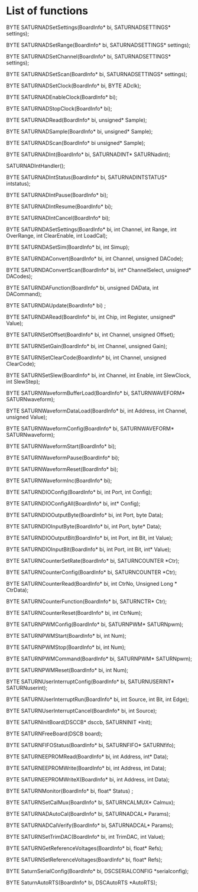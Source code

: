 # List of functions

BYTE SATURNADSetSettings(BoardInfo\* bi, SATURNADSETTINGS\* settings);

BYTE SATURNADSetRange(BoardInfo\* bi, SATURNADSETTINGS\* settings);

BYTE SATURNADSetChannel(BoardInfo\* bi, SATURNADSETTINGS\* settings);

BYTE SATURNADSetScan(BoardInfo\* bi, SATURNADSETTINGS\* settings);

BYTE SATURNADSetClock(BoardInfo\* bi, BYTE ADclk);

BYTE SATURNADEnableClock(BoardInfo\* bi);

BYTE SATURNADStopClock(BoardInfo\* bi);

BYTE SATURNADRead(BoardInfo\* bi, unsigned\* Sample);

BYTE SATURNADSample(BoardInfo\* bi, unsigned\* Sample);

BYTE SATURNADScan(BoardInfo\* bi unsigned\* Sample);

BYTE SATURNADInt(BoardInfo\* bi, SATURNADINT\* SATURNadint);

SATURNADIntHandler();

BYTE SATURNADIntStatus(BoardInfo\* bi, SATURNADINTSTATUS\* intstatus);

BYTE SATURNADIntPause(BoardInfo\* bi);

BYTE SATURNADIntResume(BoardInfo\* bi);

BYTE SATURNADIntCancel(BoardInfo\* bi);

&#x20;

BYTE SATURNDASetSettings(BoardInfo\* bi, int Channel, int Range, int OverRange, int ClearEnable, int LoadCal);

BYTE SATURNDASetSim(BoardInfo\* bi, int Simup);

BYTE SATURNDAConvert(BoardInfo\* bi, int Channel, unsigned DACode);

BYTE SATURNDAConvertScan(BoardInfo\* bi, int\* ChannelSelect, unsigned\* DACodes);

BYTE SATURNDAFunction(BoardInfo\* bi, unsigned DAData, int DACommand);

BYTE SATURNDAUpdate(BoardInfo\* bi) ;

BYTE SATURNDARead(BoardInfo\* bi, int Chip, int Register, unsigned\* Value);

BYTE SATURNSetOffset(BoardInfo\* bi, int Channel, unsigned Offset);

BYTE SATURNSetGain(BoardInfo\* bi, int Channel, unsigned Gain);

BYTE SATURNSetClearCode(BoardInfo\* bi, int Channel, unsigned ClearCode);

BYTE SATURNSetSlew(BoardInfo\* bi, int Channel, int Enable, int SlewClock, int SlewStep);

&#x20;

BYTE SATURNWaveformBufferLoad(BoardInfo\* bi, SATURNWAVEFORM\* SATURNwaveform);

BYTE SATURNWaveformDataLoad(BoardInfo\* bi, int Address, int Channel, unsigned Value);

BYTE SATURNWaveformConfig(BoardInfo\* bi, SATURNWAVEFORM\* SATURNwaveform);

BYTE SATURNWaveformStart(BoardInfo\* bi);

BYTE SATURNWaveformPause(BoardInfo\* bi);

BYTE SATURNWaveformReset(BoardInfo\* bi);

BYTE SATURNWaveformInc(BoardInfo\* bi);

&#x20;

BYTE SATURNDIOConfig(BoardInfo\* bi, int Port, int Config);

BYTE SATURNDIOConfigAll(BoardInfo\* bi, int\* Config);

BYTE SATURNDIOOutputByte(BoardInfo\* bi, int Port, byte Data);

BYTE SATURNDIOInputByte(BoardInfo\* bi, int Port, byte\* Data);

BYTE SATURNDIOOutputBit(BoardInfo\* bi, int Port, int Bit, int Value);

BYTE SATURNDIOInputBit(BoardInfo\* bi, int Port, int Bit, int\* Value);

BYTE SATURNCounterSetRate(BoardInfo\* bi, SATURNCOUNTER \*Ctr);

BYTE SATURNCounterConfig(BoardInfo\* bi, SATURNCOUNTER \*Ctr);

BYTE SATURNCounterRead(BoardInfo\* bi, int CtrNo, Unsigned Long \* CtrData);

BYTE SATURNCounterFunction(BoardInfo\* bi, SATURNCTR\* Ctr);

BYTE SATURNCounterReset(BoardInfo\* bi, int CtrNum);

&#x20;

BYTE SATURNPWMConfig(BoardInfo\* bi, SATURNPWM\* SATURNpwm);

BYTE SATURNPWMStart(BoardInfo\* bi, int Num);

BYTE SATURNPWMStop(BoardInfo\* bi, int Num);

BYTE SATURNPWMCommand(BoardInfo\* bi, SATURNPWM\* SATURNpwm);

BYTE SATURNPWMReset(BoardInfo\* bi, int Num);

&#x20;

BYTE SATURNUserInterruptConfig(BoardInfo\* bi, SATURNUSERINT\* SATURNuserint);

BYTE SATURNUserInterruptRun(BoardInfo\* bi, int Source, int Bit, int Edge);

BYTE SATURNUserInterruptCancel(BoardInfo\* bi, int Source);

&#x20;

BYTE SATURNInitBoard(DSCCB\* dsccb, SATURNINIT \*Init);

BYTE SATURNFreeBoard(DSCB board);

BYTE SATURNFIFOStatus(BoardInfo\* bi, SATURNFIFO\* SATURNfifo);

BYTE SATURNEEPROMRead(BoardInfo\* bi, int Address, int\* Data);

BYTE SATURNEEPROMWrite(BoardInfo\* bi, int Address, int Data);

BYTE SATURNEEPROMWriteX(BoardInfo\* bi, int Address, int Data);

BYTE SATURNMonitor(BoardInfo\* bi, float\* Status)          ;

BYTE SATURNSetCalMux(BoardInfo\* bi, SATURNCALMUX\* Calmux);

BYTE SATURNADAutoCal(BoardInfo\* bi, SATURNADCAL\* Params);

BYTE SATURNADCalVerify(BoardInfo\* bi, SATURNADCAL\* Params);

BYTE SATURNSetTrimDAC(BoardInfo\* bi, int TrimDAC, int Value);

BYTE SATURNGetReferenceVoltages(BoardInfo\* bi, float\* Refs);

BYTE SATURNSetReferenceVoltages(BoardInfo\* bi, float\* Refs);

BYTE SaturnSerialConfig(BoardInfo\* bi, DSCSERIALCONFIG \*serialconfig);

BYTE SaturnAutoRTS(BoardInfo\* bi, DSCAutoRTS \*AutoRTS);
